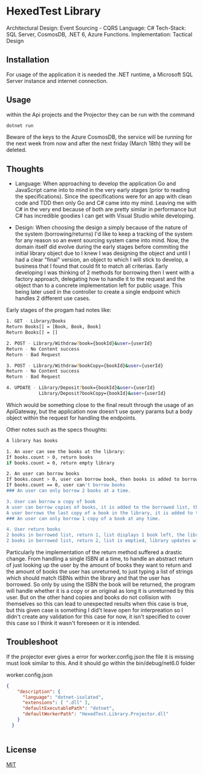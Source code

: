 # HexedTest Library

Architectural Design: Event Sourcing - CQRS 
Language: C#
Tech-Stack: SQL Server, CosmosDB, .NET 6, Azure Functions.
Implementation: Tactical Design

## Installation

For usage of the application it is needed the .NET runtime, a Microsoft SQL Server instance and internet connection.

## Usage

within the Api projects and the Projector they can be run with the command
```sh
dotnet run
```
Beware of the keys to the Azure CosmosDB, the service will be running for the next week from now and after the next friday (March 18th) they will be deleted.

## Thoughts

- Language: When approaching to develop the application Go and JavaScript came into to mind in the very early stages (prior to reading the specifications). Since the specifications were for an app with clean code and TDD then only Go and C# came into my mind. Leaving me with C# in the very end because of both are pretty similar in performance but C# has incredible goodies I can get with Visual Studio while developing.

- Design: When choosing the design a simply because of the nature of the system (borrowing/returns) I'd like to keep a tracking of the system for any reason so an event sourcing system came into mind. Now, the domain itself did evolve during the early stages before commiting the initial library object due to I knew I was designing the object and until I had a clear "final" version, an object to which I will stick to develop, a business that I found that could fit to match all criterias. Early developing I was thinking of 2 methods for borrowing then I went with a factory approach, delegating how to handle it to the request and the object than to a concrete implementation left for public usage. This being later used in the controller to create a single endpoint which handles 2 different use cases.  

Early stages of the progam had notes like: 
```sh
1. GET - Library/Books
Return Books[] = [Book, Book, Book]
Return Books[] = []

2. POST - Library/Withdraw?book={bookId}&user={userId}
Return - No Content success
Return - Bad Request

3. POST - Library/Withdraw?bookCopy={bookId}&user={userId}
Return - No Content success
Return - Bad Request

4. UPDATE - Library/Deposit?book={bookId}&user={userId}
			Library/Deposit?bookCopy={bookId}&user={userId}
```

Which would be something close to the final result through the usage of an ApiGateway, but the application now doesn't use query params but a body object within the request for handling the endpoints. 

Other notes such as the specs thoughts:
```sh
A library has books

1. An user can see the books at the library:
If books.count > 0, return books
if books.count = 0, return empty library

2. An user can borrow books
If books.count > 0, user can borrow book, then books is added to borrowed list, and the book is removed from the library.
If books.count == 0, user can't borrow books
### An user can only borrow 2 books at a time.

3. User can borrow a copy of book
A user can borrow copies of books, it is added to the borrowed list, the library still displays books if there is any to show.
A user borrows the last copy of a book in the library, it is added to the borrowed list, then the book is removed from the library.
### An user can only borrow 1 copy of a book at any time.

4. User return books
2 books in borrowed list, return 1, list displays 1 book left, the library updates with 1 book returned.
2 books in borrowed list, return 2, list is emptied, library updates with 2 books returned.
```

Particularly the implementation of the return method suffered a drastic change. 
From handling a single ISBN at a time, to handle an abstract return of just looking up the user by the amount of books they want to return and the amount of books the user has unreturned, to just typing a list of strings which should match ISBNs within the library and that the user has borrowed. So only by using the ISBN the book will be returned, the program will handle whether it is a copy or an original as long it is unreturned by this user. But on the other hand copies and books do not collision with themselves so this can lead to unexpected results when this case is true, but this given case is something I did't leave open for interpreation so I didn't create any validation for this case for now, it isn't specified to cover this case so I think it wasn't foreseen or it is intended.  

## Troubleshoot

If the projector ever gives a error for worker.config.json the file it is missing must look similar to this. And it should go within the bin/debug/net6.0 folder 

worker.config.json
```json
{
    "description": {
      "language": "dotnet-isolated",
      "extensions": [ ".dll" ],
      "defaultExecutablePath": "dotnet",
      "defaultWorkerPath": "HexedTest.Library.Projector.dll"
    }
  }
  
```

## License
[MIT](https://choosealicense.com/licenses/mit/)